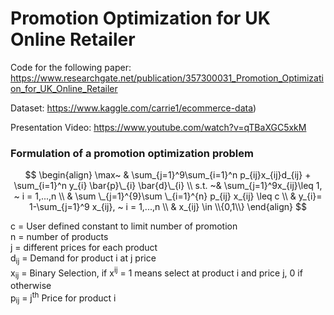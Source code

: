 # Promotion Optimization for UK Online Retailer

Code for the following paper:
https://www.researchgate.net/publication/357300031_Promotion_Optimization_for_UK_Online_Retailer

Dataset:
https://www.kaggle.com/carrie1/ecommerce-data)

Presentation Video:
https://www.youtube.com/watch?v=qTBaXGC5xkM

### Formulation of a promotion optimization problem

$$
\begin{align}
\max~ & \sum_{j=1}^9\sum_{i=1}^n p_{ij}x_{ij}d_{ij} + \sum_{i=1}^n y_{i} \bar{p}\_{i} \bar{d}\_{i} \\
s.t. ~& \sum_{j=1}^9x_{ij}\leq 1, ~ i = 1,...,n \\
& \sum \_{j=1}^{9}\sum \_{i=1}^{n} p_{ij} x_{ij} \leq c \\
& y_{i}= 1-\sum_{j=1}^9 x_{ij}, ~ i = 1,...,n \\
& x_{ij} \in \\{0,1\\}
\end{align}
$$


c = User defined constant to limit number of promotion <br>
n = number of products  <br>
j = different prices for each product  <br>
d<sub>ij</sub> = Demand for product i at j price  <br>
x<sub>ij</sub> = Binary Selection, if x<sup>ij</sup> = 1 means select at product i and price j, 0 if otherwise  <br>
p<sub>ij</sub> = j<sup>th</sup> Price for product i  <br>
